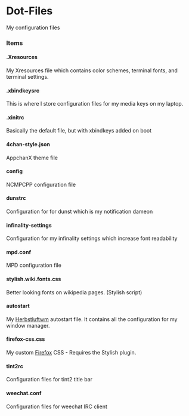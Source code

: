 # Dot-Files
My configuration files


### Items

#### .Xresources
My Xresources file which contains color schemes, terminal fonts, and terminal settings.

#### .xbindkeysrc
This is where I store configuration files for my media keys on my laptop.

#### .xinitrc
Basically the default file, but with xbindkeys added on boot

#### 4chan-style.json
AppchanX theme file

#### config
NCMPCPP configuration file

#### dunstrc
Configuration for for dunst which is my notification dameon

#### infinality-settings
Configuration for my infinality settings which increase font readability

#### mpd.conf
MPD configuration file

#### stylish.wiki.fonts.css
Better looking fonts on wikipedia pages. (Stylish script)


#### autostart
My [Herbstluftwm](http://www.herbstluftwm.org) autostart file. It contains all the configuration for my window manager.

#### firefox-css.css
My custom [Firefox](https://www.mozilla.org/en-US/firefox/) CSS - Requires the Stylish plugin.

#### tint2rc
Configuration files for tint2 title bar

#### weechat.conf
Configuration files for weechat IRC client
